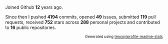 Joined Github **12** years ago.

Since then I pushed **4194** commits, opened **49** issues, submitted **119** pull requests, received **752** stars across **288** personal projects and contributed to **16** public repositories.

<p align="right"><sub>Generated using <a href="https://github.com/marketplace/actions/profile-readme-stats">teoxoy/profile-readme-stats</a></sub></p>
